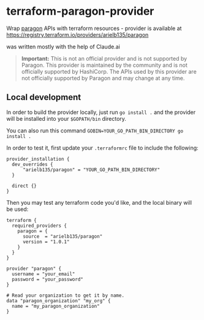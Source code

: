 # terraform-paragon-provider
Wrap [paragon](https://useparagon.com) APIs with terraform resources - provider is available at https://registry.terraform.io/providers/arielb135/paragon

was written mostly with the help of Claude.ai

> **Important:** This is not an official provider and is not supported by Paragon. This provider is maintained by the community and is not officially supported by HashiCorp. The APIs used by this provider are not officially supported by Paragon and may change at any time.

## Local development

In order to build the provider locally, just run `go install .` and the provider will be installed into your `$GOPATH/bin` directory.

You can also run this command `GOBIN=YOUR_GO_PATH_BIN_DIRECTORY go install .`

In order to test it, first update your `.terraformrc` file to include the following:

```hcl
provider_installation {
  dev_overrides {
      "arielb135/paragon" = "YOUR_GO_PATH_BIN_DIRECTORY"
  }

  direct {}
}
```

Then you may test any terraform code you'd like, and the local binary will be used:

```hcl
terraform {
  required_providers {
    paragon = {
      source  = "arielb135/paragon"
      version = "1.0.1"
    }
  }
}

provider "paragon" {
  username = "your_email"
  password = "your_password"
}

# Read your organization to get it by name.
data "paragon_organization" "my_org" {
  name = "my_paragon_organization"
}
```